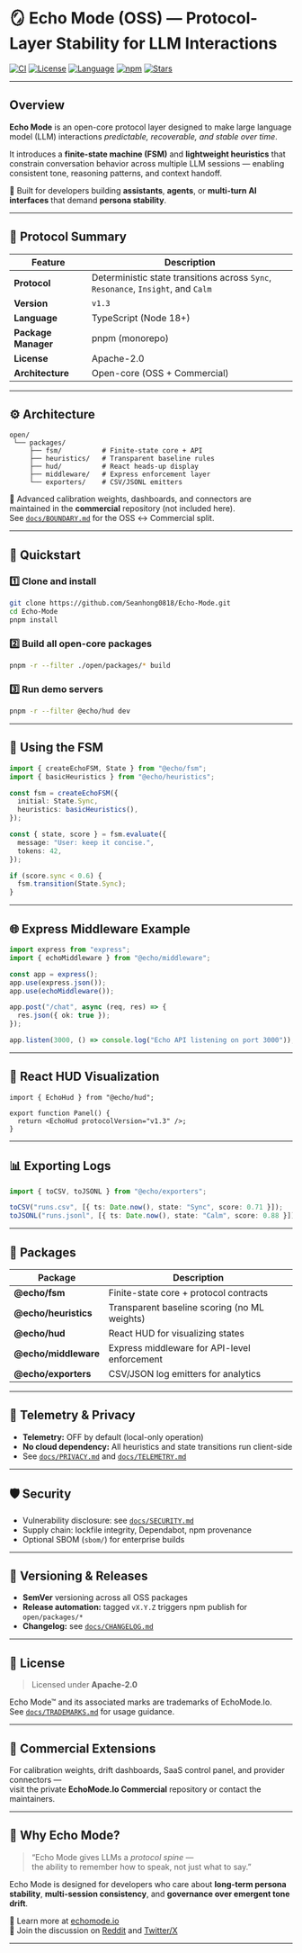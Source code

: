 # 🪞 Echo Mode (OSS) — Protocol-Layer Stability for LLM Interactions

[![CI](https://github.com/Seanhong0818/Echo-Mode/actions/workflows/ci.yml/badge.svg)](https://github.com/Seanhong0818/Echo-Mode/actions/workflows/ci.yml)
[![License](https://img.shields.io/badge/license-Apache--2.0-green.svg)](LICENSE)
[![Language](https://img.shields.io/badge/TypeScript-Node%2018%2B-blue.svg)](https://www.typescriptlang.org/)
[![npm](https://img.shields.io/npm/v/@echo/fsm.svg)](https://www.npmjs.com/org/echo)
[![Stars](https://img.shields.io/github/stars/Seanhong0818/Echo-Mode.svg?style=social)](https://github.com/Seanhong0818/Echo-Mode)

---

## Overview

**Echo Mode** is an open-core protocol layer designed to make large language model (LLM) interactions *predictable, recoverable, and stable over time*.

It introduces a **finite-state machine (FSM)** and **lightweight heuristics** that constrain conversation behavior across multiple LLM sessions — enabling consistent tone, reasoning patterns, and context handoff.

🧩 Built for developers building **assistants**, **agents**, or **multi-turn AI interfaces** that demand **persona stability**.

---

## 🔰 Protocol Summary

| Feature | Description |
|----------|--------------|
| **Protocol** | Deterministic state transitions across `Sync`, `Resonance`, `Insight`, and `Calm` |
| **Version** | `v1.3` |
| **Language** | TypeScript (Node 18+) |
| **Package Manager** | pnpm (monorepo) |
| **License** | Apache-2.0 |
| **Architecture** | Open-core (OSS + Commercial) |

---

## ⚙️ Architecture

```
open/
 └── packages/
     ├── fsm/          # Finite-state core + API
     ├── heuristics/   # Transparent baseline rules
     ├── hud/          # React heads-up display
     ├── middleware/   # Express enforcement layer
     └── exporters/    # CSV/JSONL emitters
```

🧠 Advanced calibration weights, dashboards, and connectors are maintained in the **commercial** repository (not included here).  
See [`docs/BOUNDARY.md`](docs/BOUNDARY.md) for the OSS ↔ Commercial split.

---

## 🚀 Quickstart

### 1️⃣ Clone and install

```bash
git clone https://github.com/Seanhong0818/Echo-Mode.git
cd Echo-Mode
pnpm install
```

### 2️⃣ Build all open-core packages

```bash
pnpm -r --filter ./open/packages/* build
```

### 3️⃣ Run demo servers

```bash
pnpm -r --filter @echo/hud dev
```

---

## 🧮 Using the FSM

```ts
import { createEchoFSM, State } from "@echo/fsm";
import { basicHeuristics } from "@echo/heuristics";

const fsm = createEchoFSM({
  initial: State.Sync,
  heuristics: basicHeuristics(),
});

const { state, score } = fsm.evaluate({
  message: "User: keep it concise.",
  tokens: 42,
});

if (score.sync < 0.6) {
  fsm.transition(State.Sync);
}
```

---

## 🌐 Express Middleware Example

```ts
import express from "express";
import { echoMiddleware } from "@echo/middleware";

const app = express();
app.use(express.json());
app.use(echoMiddleware());

app.post("/chat", async (req, res) => {
  res.json({ ok: true });
});

app.listen(3000, () => console.log("Echo API listening on port 3000"));
```

---

## 🧭 React HUD Visualization

```tsx
import { EchoHud } from "@echo/hud";

export function Panel() {
  return <EchoHud protocolVersion="v1.3" />;
}
```

---

## 📊 Exporting Logs

```ts
import { toCSV, toJSONL } from "@echo/exporters";

toCSV("runs.csv", [{ ts: Date.now(), state: "Sync", score: 0.71 }]);
toJSONL("runs.jsonl", [{ ts: Date.now(), state: "Calm", score: 0.88 }]);
```

---

## 🧱 Packages

| Package | Description |
|----------|--------------|
| **@echo/fsm** | Finite-state core + protocol contracts |
| **@echo/heuristics** | Transparent baseline scoring (no ML weights) |
| **@echo/hud** | React HUD for visualizing states |
| **@echo/middleware** | Express middleware for API-level enforcement |
| **@echo/exporters** | CSV/JSON log emitters for analytics |

---

## 🔐 Telemetry & Privacy

- **Telemetry:** OFF by default (local-only operation)  
- **No cloud dependency:** All heuristics and state transitions run client-side  
- See [`docs/PRIVACY.md`](docs/PRIVACY.md) and [`docs/TELEMETRY.md`](docs/TELEMETRY.md)

---

## 🛡 Security

- Vulnerability disclosure: see [`docs/SECURITY.md`](docs/SECURITY.md)  
- Supply chain: lockfile integrity, Dependabot, npm provenance  
- Optional SBOM (`sbom/`) for enterprise builds  

---

## 🧩 Versioning & Releases

- **SemVer** versioning across all OSS packages  
- **Release automation:** tagged `vX.Y.Z` triggers npm publish for `open/packages/*`  
- **Changelog:** see [`docs/CHANGELOG.md`](docs/CHANGELOG.md)

---

## 📜 License

> Licensed under **Apache-2.0**

Echo Mode™ and its associated marks are trademarks of EchoMode.Io.  
See [`docs/TRADEMARKS.md`](docs/TRADEMARKS.md) for usage guidance.

---

## 💼 Commercial Extensions

For calibration weights, drift dashboards, SaaS control panel, and provider connectors —  
visit the private **EchoMode.Io Commercial** repository or contact the maintainers.

---

## 🌟 Why Echo Mode?

> “Echo Mode gives LLMs a *protocol spine* —  
> the ability to remember how to speak, not just what to say.”

Echo Mode is designed for developers who care about **long-term persona stability**, **multi-session consistency**, and **governance over emergent tone drift**.

📖 Learn more at [echomode.io](https://echomode.io)  
💬 Join the discussion on [Reddit](https://reddit.com/r/echomode) and [Twitter/X](https://x.com/echomode)

---
